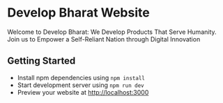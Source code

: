 # Develop Bharat Website

Welcome to Develop Bharat: We Develop Products That Serve Humanity. Join us to Empower a Self-Reliant Nation through Digital Innovation

## Getting Started

- Install npm dependencies using `npm install`
- Start development server using `npm run dev`
- Preview your website at [http://localhost:3000](http://localhost:3000)
